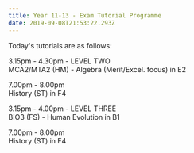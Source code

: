 ```yaml
---
title: Year 11-13 - Exam Tutorial Programme
date: 2019-09-08T21:53:22.293Z
---
```

Today's tutorials are as follows:

3.15pm - 4.30pm - LEVEL TWO  
MCA2/MTA2 (HM) - Algebra (Merit/Excel. focus) in E2

7.00pm - 8.00pm  
History (ST) in F4

3.15pm - 4.00pm - LEVEL THREE  
BIO3 (FS) - Human Evolution in B1

7.00pm - 8.00pm  
History (ST) in F4

